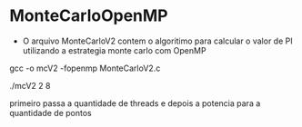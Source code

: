 # MonteCarloOpenMP
 - O arquivo MonteCarloV2 contem o algoritimo para calcular o valor de PI utilizando a estrategia monte carlo com OpenMP

gcc -o mcV2 -fopenmp MonteCarloV2.c

./mcV2 2 8

primeiro passa a quantidade de threads e depois a potencia para a quantidade de pontos
